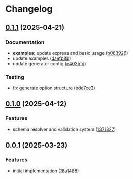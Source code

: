# Changelog

## [0.1.1](https://github.com/xseman/conf.guard/compare/v0.1.0...v0.1.1) (2025-04-21)


### Documentation

* **examples:** update express and basic usage ([b083926](https://github.com/xseman/conf.guard/commit/b083926bd6117d15bd6def59b512109b3f4390ba))
* update examples ([daefb8b](https://github.com/xseman/conf.guard/commit/daefb8b119f0df77b3b8b254e456e07c5d11b41f))
* update generator config ([e403bfd](https://github.com/xseman/conf.guard/commit/e403bfd5624817b195a6af2840bd0f4639c65f0e))


### Testing

* fix generate option structure ([bde7ce2](https://github.com/xseman/conf.guard/commit/bde7ce2ce5e6cc62bfa3a4b0f95b96eea0cfc47b))

## [0.1.0](https://github.com/xseman/conf.guard/compare/v0.0.1...v0.1.0) (2025-04-12)


### Features

* schema resolver and validation system ([1371327](https://github.com/xseman/conf.guard/commit/1371327ccd5efea069a601c1351fcc562a2a649c))

## 0.0.1 (2025-03-23)


### Features

* initial implementation ([18a1488](https://github.com/xseman/conf.guard/commit/18a148865832bf368d2c2b69ed7a0ab9b6fcdeb2))
